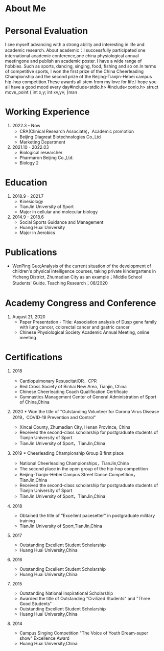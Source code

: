 # About Me

# Personal Evaluation
I see myself advancing with a strong ability and interesting in life and academic research. About academic：I successfully participated one international academic conference,one china physiological annual meetingone and publish an academic poster. I have a wide range of hobbies. Such as sports, dancing, singing, food, fishing and so on.In terms of competitive sports, I won the first prize of the China Cheerleading Championship and the second prize of the Beijing-Tianjin-Hebei campus hip-hop competition.These awards all stem from my love for life.I hope you all have a good mood every day#include<stdio.h>
#include<conio.h>
struct move_point
{
int x,y;
int xv,yv;
}man


# Working Experience
1. 2022.3 - Now
	* CRA(Clinical Research Associate)，Academic promotion
	* Beijing Diagreat Biotechnologies Co.,Ltd
	* Marketing Department
2. 2021.10 - 2022.03
	* Biological researcher 
	* Pharmaron Beijing Co.,Ltd.
	* Biology 2

# Education
1. 2018.9 - 2021.7
	* Kinesiology 
	* TianJin University of Sport
	* Major in cellular and molecular biology  
2. 2014.9 - 2018.6
	* Social Sports Guidance and Management
	* Huang Huai University 
	* Major in Aerobics
# Publications
* WenPing Guo;Analysis of the current situation of the development of children's physical intelligence courses, taking private kindergartens in Yicheng District, Zhumadian City as an example；Middle School Students' Guide. Teaching Research；08/2020

# Academy Congress and Conference
1. August 21, 2020
	* Paper Presentation - Title: Association analysis of Dusp gene family with lung cancer, colorectal cancer and gastric cancer
	* Chinese Physiological Society Academic Annual Meeting, online meeting

# Certifications
1. 2018
	* Cardiopuimonary ResuscitatiOR，CPR
	* Red Cross Society of Binhai New Area, Tianjin, China
	* Chinese Cheerleading Coach Qualification Certificate
	* Gymnastics Management Center of General Administration of Sport of China,China

2. 2020
        * Won the title of "Outstanding Volunteer for Corona Virus Disease 2019，COVID-19 Prevention and Control"
	* Xincai County, Zhumadian City, Henan Province, China
	* Received the second-class scholarship for postgraduate students of Tianjin  University of Sport
	* TianJin University of Sport，TianJin,China
	
3. 2019
        * Cheerleading Championship Group B first place
	* National Cheerleading Championships，TianJin,China
	* The second place in the open group of the hip-hop competition
	* Beijing-Tianjin-Hebei Campus Street Dance Competition，TianJin,China
	* Received the second-class scholarship for postgraduate students of Tianjin  University of Sport
	* TianJin University of Sport，TianJin,China

4. 2018
	* Obtained the title of "Excellent pacesetter" in postgraduate military training
	* TianJin University of Sport,TianJin,China
	
5. 2017
	* Outstanding Excellent Student Scholarship
	* Huang Huai University,China
	
6. 2016
	* Outstanding Excellent Student Scholarship
	* Huang Huai University,China

7. 2015
	* Outstanding National Inspirational Scholarship
	* Awarded the title of Outstanding "Civilized Students" and "Three Good Students"
	* Outstanding Excellent Student Scholarship
	* Huang Huai University,China
	
8. 2014
	* Campus Singing Competition "The Voice of Youth Dream-super show" Excellence Award 
	* Huang Huai University,China






